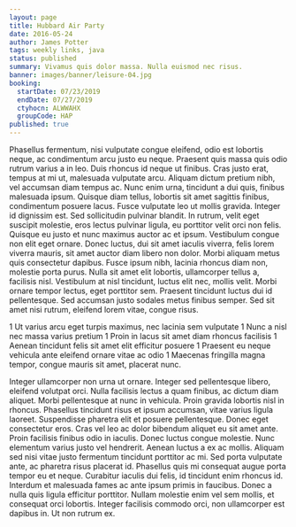 ```yaml
---
layout: page
title: Hubbard Air Party
date: 2016-05-24
author: James Potter
tags: weekly links, java
status: published
summary: Vivamus quis dolor massa. Nulla euismod nec risus.
banner: images/banner/leisure-04.jpg
booking:
  startDate: 07/23/2019
  endDate: 07/27/2019
  ctyhocn: ALWWAHX
  groupCode: HAP
published: true
---
```

Phasellus fermentum, nisi vulputate congue eleifend, odio est lobortis neque, ac condimentum arcu justo eu neque. Praesent quis massa quis odio rutrum varius a in leo. Duis rhoncus id neque ut finibus. Cras justo erat, tempus at mi ut, malesuada vulputate arcu. Aliquam dictum pretium nibh, vel accumsan diam tempus ac. Nunc enim urna, tincidunt a dui quis, finibus malesuada ipsum. Quisque diam tellus, lobortis sit amet sagittis finibus, condimentum posuere lacus. Fusce vulputate leo ut mollis gravida.
Integer id dignissim est. Sed sollicitudin pulvinar blandit. In rutrum, velit eget suscipit molestie, eros lectus pulvinar ligula, eu porttitor velit orci non felis. Quisque eu justo et nunc maximus auctor ac et ipsum. Vestibulum congue non elit eget ornare. Donec luctus, dui sit amet iaculis viverra, felis lorem viverra mauris, sit amet auctor diam libero non dolor. Morbi aliquam metus quis consectetur dapibus. Fusce ipsum nibh, lacinia rhoncus diam non, molestie porta purus. Nulla sit amet elit lobortis, ullamcorper tellus a, facilisis nisl. Vestibulum at nisl tincidunt, luctus elit nec, mollis velit. Morbi ornare tempor lectus, eget porttitor sem. Praesent tincidunt luctus dui id pellentesque. Sed accumsan justo sodales metus finibus semper. Sed sit amet nisi rutrum, eleifend lorem vitae, congue risus.

1 Ut varius arcu eget turpis maximus, nec lacinia sem vulputate
1 Nunc a nisl nec massa varius pretium
1 Proin in lacus sit amet diam rhoncus facilisis
1 Aenean tincidunt felis sit amet elit efficitur posuere
1 Praesent eu neque vehicula ante eleifend ornare vitae ac odio
1 Maecenas fringilla magna tempor, congue mauris sit amet, placerat nunc.

Integer ullamcorper non urna ut ornare. Integer sed pellentesque libero, eleifend volutpat orci. Nulla facilisis lectus a quam finibus, ac dictum diam aliquet. Morbi pellentesque at nunc in vehicula. Proin gravida lobortis nisl in rhoncus. Phasellus tincidunt risus et ipsum accumsan, vitae varius ligula laoreet. Suspendisse pharetra elit et posuere pellentesque. Donec eget consectetur eros. Cras vel leo ac dolor bibendum aliquet eu sit amet ante. Proin facilisis finibus odio in iaculis.
Donec luctus congue molestie. Nunc elementum varius justo vel hendrerit. Aenean luctus a ex ac mollis. Aliquam sed nisi vitae justo fermentum tincidunt porttitor ac mi. Sed porta vulputate ante, ac pharetra risus placerat id. Phasellus quis mi consequat augue porta tempor eu et neque. Curabitur iaculis dui felis, id tincidunt enim rhoncus id. Interdum et malesuada fames ac ante ipsum primis in faucibus. Donec a nulla quis ligula efficitur porttitor. Nullam molestie enim vel sem mollis, et consequat orci lobortis. Integer facilisis commodo orci, non ullamcorper est dapibus in. Ut non rutrum ex.
